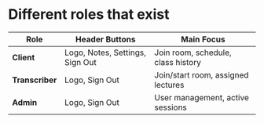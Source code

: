# Different roles that exist 

| Role            | Header Buttons                  | Main Focus                         |
| --------------- | ------------------------------- | ---------------------------------- |
| **Client**      | Logo, Notes, Settings, Sign Out | Join room, schedule, class history |
| **Transcriber** | Logo, Sign Out                  | Join/start room, assigned lectures |
| **Admin**       | Logo, Sign Out                  | User management, active sessions   |


